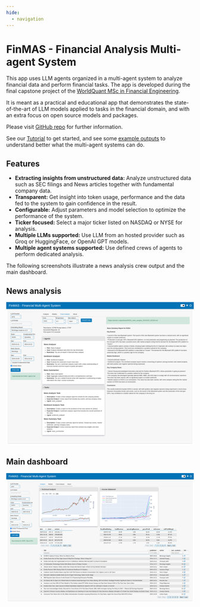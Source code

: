 ```yaml
---
hide:
  - navigation
---
```


# FinMAS - Financial Analysis Multi-agent System

This app uses LLM agents organized in a multi-agent system to analyze financial data
and perform financial tasks. The app is developed during the final capstone project of the
[WorldQuant MSc in Financial Engineering](https://www.wqu.edu/mscfe).

It is meant as a practical and educational app that demonstrates the state-of-the-art of LLM models applied
to tasks in the financial domain, and with an extra focus on open source models and packages.

Please visit [GitHub repo](https://github.com/KevorkSulahian/agentic-llm-for-better-results) for further information.

See our [Tutorial](tutorial/index.md) to get started, and see some
[example outputs](https://github.com/KevorkSulahian/agentic-llm-for-better-results/tree/main/output/examples)
to understand better what the multi-agent systems can do.

## Features

- **Extracting insights from unstructured data:** Analyze unstructured data such as SEC filings and News articles together with fundamental company data.
- **Transparent:** Get insight into token usage, performance and the data fed to the system to gain confidence in the result.
- **Configurable:** Adjust parameters and model selection to optimize the performance of the system.
- **Ticker focused:** Select a major ticker listed on NASDAQ or NYSE for analysis.
- **Multiple LLMs supported:** Use LLM from an hosted provider such as Groq or HuggingFace, or OpenAI GPT models.
- **Multiple agent systems supported:** Use defined crews of agents to perform dedicated analysis.

The following screenshots illustrate a news analysis crew output and the main dashboard.

## News analysis

![](assets/screenshots/finmas_news_analysis.png)

## Main dashboard

![](assets/screenshots/finmas_main_dashboard.png)
